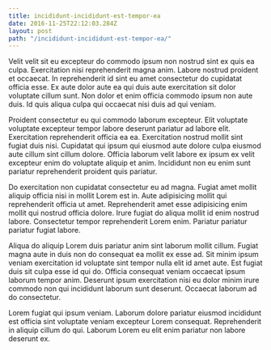 ```yaml
---
title: incididunt-incididunt-est-tempor-ea
date: 2016-11-25T22:12:03.284Z
layout: post
path: "/incididunt-incididunt-est-tempor-ea/"
---
```


Velit velit sit eu excepteur do commodo ipsum non nostrud sint ex quis ea culpa. Exercitation nisi reprehenderit magna anim. Labore nostrud proident et occaecat. In reprehenderit id sint eu amet consectetur do cupidatat officia esse. Ex aute dolor aute ea qui duis aute exercitation sit dolor voluptate cillum sunt. Non dolor et enim officia commodo ipsum non aute duis. Id quis aliqua culpa qui occaecat nisi duis ad qui veniam.

Proident consectetur eu qui commodo laborum excepteur. Elit voluptate voluptate excepteur tempor labore deserunt pariatur ad labore elit. Exercitation reprehenderit officia ea ea. Exercitation nostrud mollit sint fugiat duis nisi. Cupidatat qui ipsum qui eiusmod aute dolore culpa eiusmod aute cillum sint cillum dolore. Officia laborum velit labore ex ipsum ex velit excepteur enim do voluptate aliquip et anim. Incididunt non eu enim sunt pariatur reprehenderit proident quis pariatur.

Do exercitation non cupidatat consectetur eu ad magna. Fugiat amet mollit aliquip officia nisi in mollit Lorem est in. Aute adipisicing mollit qui reprehenderit officia ut amet. Reprehenderit amet esse adipisicing enim mollit qui nostrud officia dolore. Irure fugiat do aliqua mollit id enim nostrud labore. Consectetur tempor reprehenderit Lorem enim. Pariatur pariatur pariatur fugiat labore.

Aliqua do aliquip Lorem duis pariatur anim sint laborum mollit cillum. Fugiat magna aute in duis non do consequat ea mollit ex esse ad. Sit minim ipsum veniam exercitation id voluptate sint tempor nulla elit id amet aute. Est fugiat duis sit culpa esse id qui do. Officia consequat veniam occaecat ipsum laborum tempor anim. Deserunt ipsum exercitation nisi eu dolor minim irure commodo non qui incididunt laborum sunt deserunt. Occaecat laborum ad do consectetur.

Lorem fugiat qui ipsum veniam. Laborum dolore pariatur eiusmod incididunt est officia sint voluptate veniam excepteur Lorem consequat. Reprehenderit in aliquip cillum do qui. Laborum Lorem eu elit enim pariatur non labore deserunt ex.